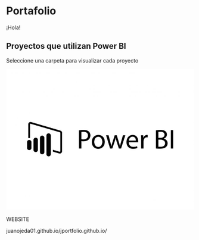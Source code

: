 # Portafolio 

¡Hola!


## Proyectos que utilizan Power BI
Seleccione una carpeta para visualizar cada proyecto


![Logo PBI](01.jpg)


WEBSITE


juanojeda01.github.io/jportfolio.github.io/

